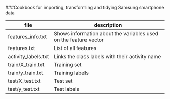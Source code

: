 ###Cookbook for importing, transforming and tidying Samsung smartphone data


| file              | description |
|-------------------|-------------|
|features_info.txt | Shows information about the variables used on the feature vector|
|features.txt | List of all features|
|activity_labels.txt | Links the class labels with their activity name| 
|train/X_train.txt | Training set|
|train/y_train.txt | Training labels| 
|test/X_test.txt | Test set|
|test/y_test.txt | Test labels|

